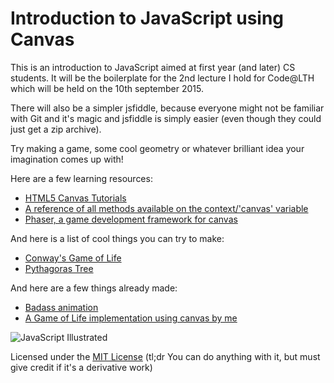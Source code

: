 # Introduction to JavaScript using Canvas

This is an introduction to JavaScript aimed at first year (and later) CS students.
It will be the boilerplate for the 2nd lecture I hold for Code@LTH which will be held on the 10th september 2015.

There will also be a simpler jsfiddle, because everyone might not be familiar with Git and it's magic and jsfiddle is simply easier (even though they could just get a zip archive).

Try making a game, some cool geometry or whatever brilliant idea your imagination comes up with!

Here are a few learning resources:
 - [HTML5 Canvas Tutorials](http://www.html5canvastutorials.com/)
 - [A reference of all methods available on the context/'canvas' variable](http://www.w3schools.com/tags/ref_canvas.asp)
 - [Phaser, a game development framework for canvas](http://phaser.io/)

And here is a list of cool things you can try to make:
 - [Conway's Game of Life](https://en.wikipedia.org/wiki/Conway%27s_Game_of_Life)
 - [Pythagoras Tree](https://en.wikipedia.org/wiki/Pythagoras_tree_(fractal))

And here are a few things already made:
 - [Badass animation](https://jsfiddle.net/gg19b2do/4/)
 - [A Game of Life implementation using canvas by me](http://erik.bjareholt.com/GameOfLife/)

![JavaScript Illustrated](http://i.imgur.com/23mGq6v.jpg)

Licensed under the [MIT License](http://opensource.org/licenses/MIT)
(tl;dr You can do anything with it, but must give credit if it's a derivative work)
